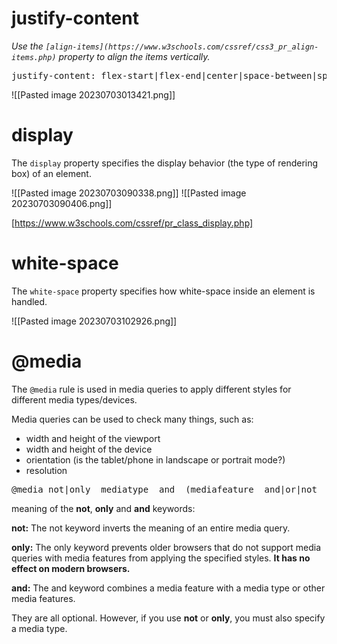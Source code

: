 # justify-content

*Use the `[align-items](https://www.w3schools.com/cssref/css3_pr_align-items.php)` property to align the items vertically.*


<pre>
justify-content: flex-start|flex-end|center|space-between|space-around|space-evenly|initial|inherit;
</pre>

![[Pasted image 20230703013421.png]]


# display

The `display` property specifies the display behavior (the type of rendering box) of an element.

![[Pasted image 20230703090338.png]]
![[Pasted image 20230703090406.png]]

[https://www.w3schools.com/cssref/pr_class_display.php]

# white-space

The `white-space` property specifies how white-space inside an element is handled.

![[Pasted image 20230703102926.png]]

# @media

The `@media` rule is used in media queries to apply different styles for different media types/devices.

Media queries can be used to check many things, such as:

- width and height of the viewport
- width and height of the device
- orientation (is the tablet/phone in landscape or portrait mode?)
- resolution


<pre>
@media not|only _mediatype_ and _(mediafeature_ and|or|not _mediafeature)_ {  _CSS-Code;_}
</pre>


meaning of the **not**, **only** and **and** keywords:

**not:** The not keyword inverts the meaning of an entire media query.

**only:** The only keyword prevents older browsers that do not support media queries with media features from applying the specified styles. **It has no effect on modern browsers.**

**and:** The and keyword combines a media feature with a media type or other media features.

They are all optional. However, if you use **not** or **only**, you must also specify a media type.